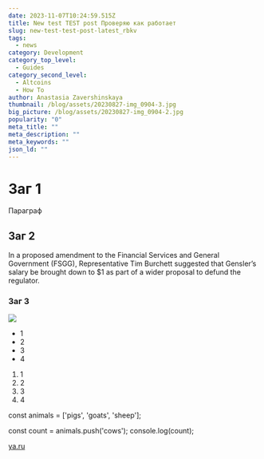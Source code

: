 ```yaml
---
date: 2023-11-07T10:24:59.515Z
title: New test TEST post Проверяю как работает
slug: new-test-test-post-latest_rbkv
tags:
  - news
category: Development
category_top_level:
  - Guides
category_second_level:
  - Altcoins
  - How To
author: Anastasia Zavershinskaya
thumbnail: /blog/assets/20230827-img_0904-3.jpg
big_picture: /blog/assets/20230827-img_0904-2.jpg
popularity: "0"
meta_title: ""
meta_description: ""
meta_keywords: ""
json_ld: ""
---
```

# З﻿аг 1

П﻿араграф

## З﻿аг 2

In a proposed amendment to the Financial Services and General Government (FSGG), Representative Tim Burchett suggested that Gensler’s salary be brought down to $1 as part of a wider proposal to defund the regulator.

### З﻿аг 3

![](https://s3.cointelegraph.com/uploads/2023-11/7a001827-a9dc-4beb-8fba-78b031d047cd.png)



* 1﻿
* 2﻿
* 3﻿
* 4﻿

1. 1﻿
2. 2﻿
3. 3﻿
4. 4﻿

const animals = \['pigs', 'goats', 'sheep'];

const count = animals.push('cows');
console.log(count);



[ya.ru](ya.ru)